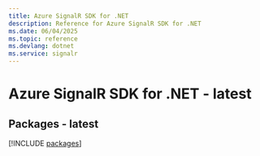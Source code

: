 ```yaml
---
title: Azure SignalR SDK for .NET
description: Reference for Azure SignalR SDK for .NET
ms.date: 06/04/2025
ms.topic: reference
ms.devlang: dotnet
ms.service: signalr
---
```

# Azure SignalR SDK for .NET - latest
## Packages - latest
[!INCLUDE [packages](signalr-index.md)]